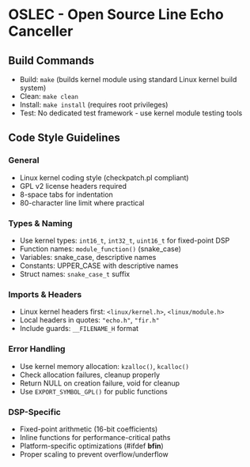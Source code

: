 # OSLEC - Open Source Line Echo Canceller

## Build Commands
- Build: `make` (builds kernel module using standard Linux kernel build system)
- Clean: `make clean`
- Install: `make install` (requires root privileges)
- Test: No dedicated test framework - use kernel module testing tools

## Code Style Guidelines

### General
- Linux kernel coding style (checkpatch.pl compliant)
- GPL v2 license headers required
- 8-space tabs for indentation
- 80-character line limit where practical

### Types & Naming
- Use kernel types: `int16_t`, `int32_t`, `uint16_t` for fixed-point DSP
- Function names: `module_function()` (snake_case)
- Variables: snake_case, descriptive names
- Constants: UPPER_CASE with descriptive names
- Struct names: `snake_case_t` suffix

### Imports & Headers
- Linux kernel headers first: `<linux/kernel.h>`, `<linux/module.h>`
- Local headers in quotes: `"echo.h"`, `"fir.h"`
- Include guards: `__FILENAME_H` format

### Error Handling
- Use kernel memory allocation: `kzalloc()`, `kcalloc()`
- Check allocation failures, cleanup properly
- Return NULL on creation failure, void for cleanup
- Use `EXPORT_SYMBOL_GPL()` for public functions

### DSP-Specific
- Fixed-point arithmetic (16-bit coefficients)
- Inline functions for performance-critical paths
- Platform-specific optimizations (#ifdef __bfin__)
- Proper scaling to prevent overflow/underflow